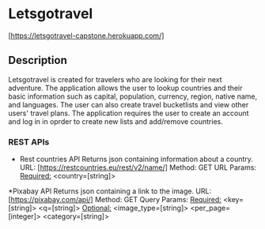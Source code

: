 # Letsgotravel
[https://letsgotravel-capstone.herokuapp.com/]


## Description

Letsgotravel is created for travelers who are looking for their next adventure. The application allows the user to lookup countries and their basic information such as capital, population, currency, region, native name, and languages. The user can also create travel bucketlists and view other users' travel plans. The application requires the user to create an account and log in in oprder to create new lists and add/remove countries.

### REST APIs
* Rest countries API
Returns json containing information about a country.
URL: [https://restcountries.eu/rest/v2/name/]
Method: GET
URL Params: 
<Required:> 
<country=[string]>

*Pixabay API
Returns json containing a link to the image.
URL: [https://pixabay.com/api/]
Method: GET
Query Params: 
<Required:> 
<key=[string]>
<q=[string]>
<Optional:>
<image_type=[string]>
<per_page=[integer]>
<category=[string]>


